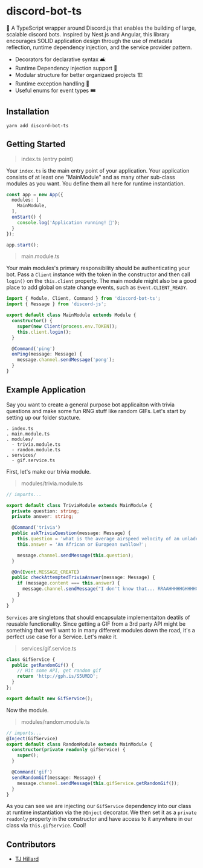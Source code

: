 # discord-bot-ts

🤖 A TypeScript wrapper around Discord.js that enables the building of large, scalable discord bots. Inspired by Nest.js and Angular, this library encourages SOLID application design through the use of metadata reflection, runtime dependency injection, and the service provider pattern.

- Decorators for declarative syntax 🛋
- Runtime Dependency injection support 💉
- Modular structure for better organizaed projects 🏗
- Runtime exception handling 👷‍
- Useful enums for event types 🎟

## Installation

```
yarn add discord-bot-ts
```

## Getting Started

> index.ts (entry point)

Your `index.ts` is the main entry point of your application. Your application consists of at least one "MainModule" and as many other sub-class modules as you want. You define them all here for runtime instantiation.

```ts
const app = new App({
  modules: [
    MainModule,
  ],
  onStart() {
    console.log('Application running! 🎉');
  }
});

app.start();
```

>main.module.ts

Your main modules's primary responsibility should be authenticating your bot. Pass a `Client` instance with the token in the constructor and then call `login()` on the `this.client` property. The main module might also be a good place to add global on state change events, such as `Event.CLIENT_READY`.

```ts
import { Module, Client, Command } from 'discord-bot-ts';
import { Message } from 'discord-js';

export default class MainModule extends Module {
  constructor() {
    super(new Client(process.env.TOKEN));
    this.client.login();
  }

  @Command('ping')
  onPing(message: Message) {
    message.channel.sendMessage('pong');
  }
}
```

## Example Application

Say you want to create a general purpose bot applicaiton with trivia questions and make some fun RNG stuff like random GIFs. Let's start by setting up our folder stucture.

```
. index.ts
. main.module.ts
. modules/
  - trivia.module.ts
  - random.module.ts
. services/
  - gif.service.ts
```
First, let's make our trivia module.

>modules/trivia.module.ts
```ts
// imports...

export default class TriviaModule extends MainModule {
  private question: string;
  private answer: string;

  @Command('trivia')
  public askTriviaQuestion(message: Message) {
    this.question = 'what is the average airspeed velocity of an unladen swallow?';
    this.answer = 'An African or European swallow?';

    message.channel.sendMessage(this.question);
  }

  @On(Event.MESSAGE_CREATE)
  public checkAttemptedTriviaAnswer(message: Message) {
    if (message.content === this.answer) {
      message.channel.sendMessage("I don't know that... RRAAHHHHHGHHHHGHGHHGHH");
    }
  }
}
```

`Services` are singletons that should encapsulate implementaiton deatils of reusable functionality. Since getting a GIF from a 3rd party API might be something that we'll want to in many different modules down the road, it's a perfect use case for a Service. Let's make it.

> services/gif.service.ts
```ts
class GifService {
  public getRandomGif() {
    // Hit some API, get random gif
    return 'http://gph.is/S5UMDD';
  }
};

export default new GifService();
```

Now the module.

> modules/random.module.ts
```ts
// imports...
@Inject(GifService)
export default class RandomModule extends MainModule {
  constructor(private readonly gifService) {
    super();
  }

  @Command('gif')
  sendRandomGif(message: Message) {
    message.channel.sendMessage(this.gifService.getRandomGif());
  }
}
```

As you can see we are injecting our `GifService` dependency into our class at runtime instantiation via the `@Inject` decorator. We then set it as a `private readonly` property in the constructor and have access to it anywhere in our class via `this.gifService`. Cool!

## Contributors

* [TJ Hillard](https://github.com/tjhillard)
